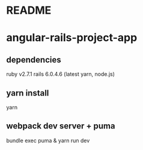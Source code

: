 # README

# angular-rails-project-app
## dependencies
ruby v2.7.1
rails 6.0.4.6
(latest yarn, node.js)

## yarn install
yarn

## webpack dev server + puma
bundle exec puma & yarn run dev
